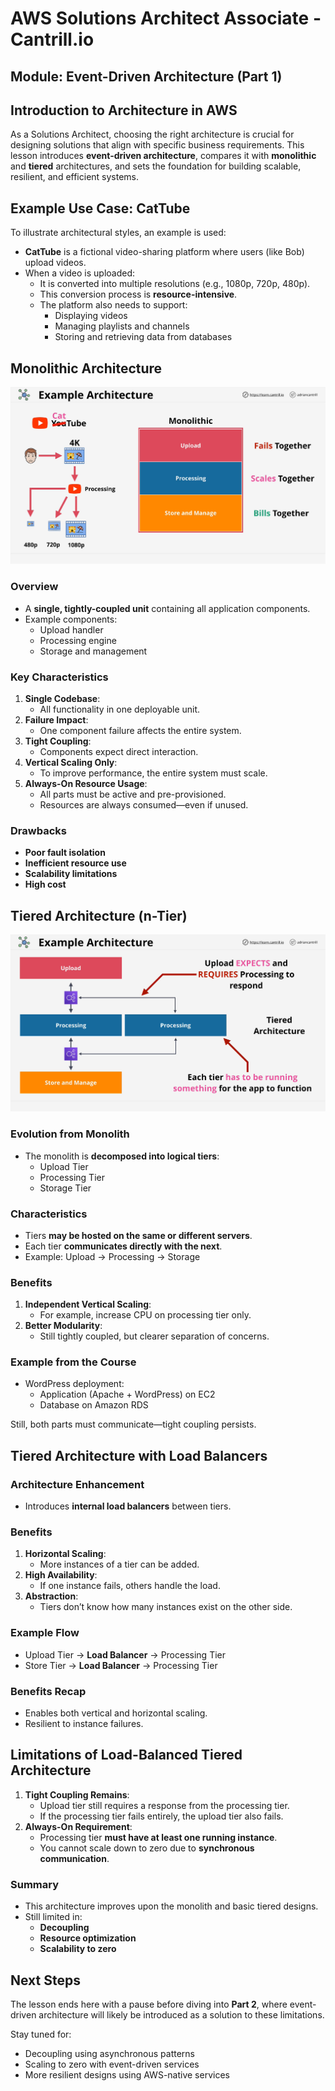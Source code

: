 # AWS Solutions Architect Associate - Cantrill.io

## Module: Event-Driven Architecture (Part 1)

## Introduction to Architecture in AWS

As a Solutions Architect, choosing the right architecture is crucial for designing solutions that align with specific business requirements. This lesson introduces **event-driven architecture**, compares it with **monolithic** and **tiered** architectures, and sets the foundation for building scalable, resilient, and efficient systems.

## Example Use Case: CatTube

To illustrate architectural styles, an example is used:

- **CatTube** is a fictional video-sharing platform where users (like Bob) upload videos.
- When a video is uploaded:
  - It is converted into multiple resolutions (e.g., 1080p, 720p, 480p).
  - This conversion process is **resource-intensive**.
  - The platform also needs to support:
    - Displaying videos
    - Managing playlists and channels
    - Storing and retrieving data from databases

## Monolithic Architecture

![alt text](image.png)

### Overview

- A **single, tightly-coupled unit** containing all application components.
- Example components:
  - Upload handler
  - Processing engine
  - Storage and management

### Key Characteristics

1. **Single Codebase**:
   - All functionality in one deployable unit.
2. **Failure Impact**:
   - One component failure affects the entire system.
3. **Tight Coupling**:
   - Components expect direct interaction.
4. **Vertical Scaling Only**:
   - To improve performance, the entire system must scale.
5. **Always-On Resource Usage**:
   - All parts must be active and pre-provisioned.
   - Resources are always consumed—even if unused.

### Drawbacks

- **Poor fault isolation**
- **Inefficient resource use**
- **Scalability limitations**
- **High cost**

## Tiered Architecture (n-Tier)

![alt text](image-1.png)

### Evolution from Monolith

- The monolith is **decomposed into logical tiers**:
  - Upload Tier
  - Processing Tier
  - Storage Tier

### Characteristics

- Tiers **may be hosted on the same or different servers**.
- Each tier **communicates directly with the next**.
- Example: Upload → Processing → Storage

### Benefits

1. **Independent Vertical Scaling**:
   - For example, increase CPU on processing tier only.
2. **Better Modularity**:
   - Still tightly coupled, but clearer separation of concerns.

### Example from the Course

- WordPress deployment:
  - Application (Apache + WordPress) on EC2
  - Database on Amazon RDS

Still, both parts must communicate—tight coupling persists.

## Tiered Architecture with Load Balancers

### Architecture Enhancement

- Introduces **internal load balancers** between tiers.

### Benefits

1. **Horizontal Scaling**:
   - More instances of a tier can be added.
2. **High Availability**:
   - If one instance fails, others handle the load.
3. **Abstraction**:
   - Tiers don’t know how many instances exist on the other side.

### Example Flow

- Upload Tier → **Load Balancer** → Processing Tier
- Store Tier → **Load Balancer** → Processing Tier

### Benefits Recap

- Enables both vertical and horizontal scaling.
- Resilient to instance failures.

## Limitations of Load-Balanced Tiered Architecture

1. **Tight Coupling Remains**:
   - Upload tier still requires a response from the processing tier.
   - If the processing tier fails entirely, the upload tier also fails.
2. **Always-On Requirement**:
   - Processing tier **must have at least one running instance**.
   - You cannot scale down to zero due to **synchronous communication**.

### Summary

- This architecture improves upon the monolith and basic tiered designs.
- Still limited in:
  - **Decoupling**
  - **Resource optimization**
  - **Scalability to zero**

## Next Steps

The lesson ends here with a pause before diving into **Part 2**, where event-driven architecture will likely be introduced as a solution to these limitations.

Stay tuned for:

- Decoupling using asynchronous patterns
- Scaling to zero with event-driven services
- More resilient designs using AWS-native services

